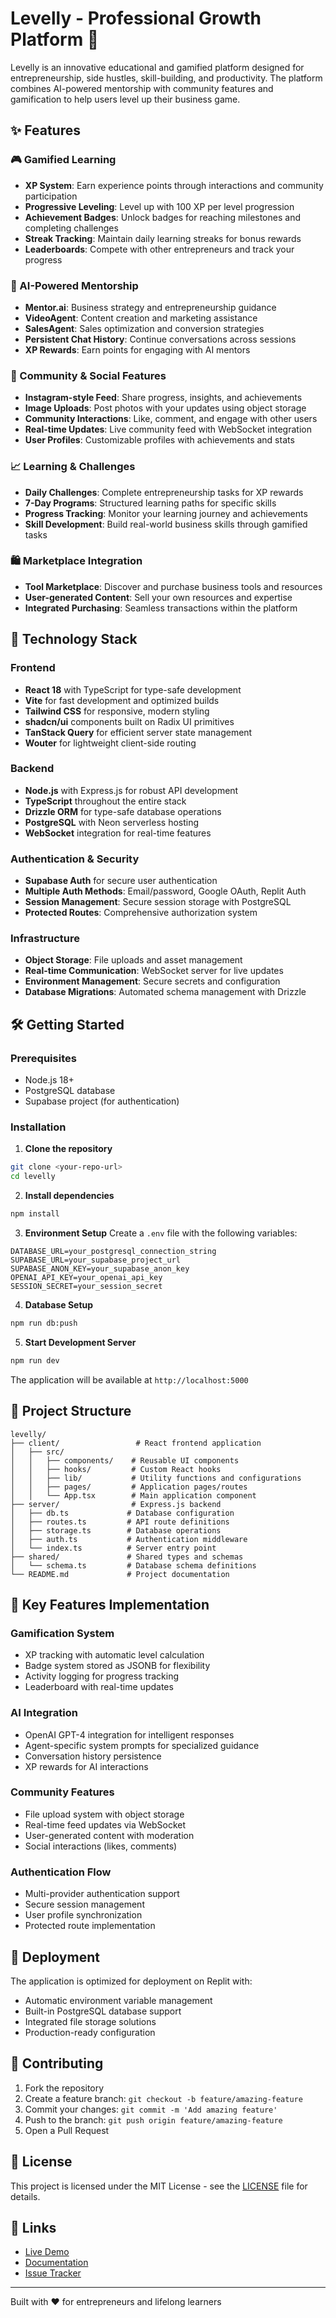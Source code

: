 # Levelly - Professional Growth Platform 🦉

Levelly is an innovative educational and gamified platform designed for entrepreneurship, side hustles, skill-building, and productivity. The platform combines AI-powered mentorship with community features and gamification to help users level up their business game.

## ✨ Features

### 🎮 Gamified Learning
- **XP System**: Earn experience points through interactions and community participation
- **Progressive Leveling**: Level up with 100 XP per level progression
- **Achievement Badges**: Unlock badges for reaching milestones and completing challenges
- **Streak Tracking**: Maintain daily learning streaks for bonus rewards
- **Leaderboards**: Compete with other entrepreneurs and track your progress

### 🤖 AI-Powered Mentorship
- **Mentor.ai**: Business strategy and entrepreneurship guidance
- **VideoAgent**: Content creation and marketing assistance
- **SalesAgent**: Sales optimization and conversion strategies
- **Persistent Chat History**: Continue conversations across sessions
- **XP Rewards**: Earn points for engaging with AI mentors

### 🌟 Community & Social Features
- **Instagram-style Feed**: Share progress, insights, and achievements
- **Image Uploads**: Post photos with your updates using object storage
- **Community Interactions**: Like, comment, and engage with other users
- **Real-time Updates**: Live community feed with WebSocket integration
- **User Profiles**: Customizable profiles with achievements and stats

### 📈 Learning & Challenges
- **Daily Challenges**: Complete entrepreneurship tasks for XP rewards
- **7-Day Programs**: Structured learning paths for specific skills
- **Progress Tracking**: Monitor your learning journey and achievements
- **Skill Development**: Build real-world business skills through gamified tasks

### 🛍️ Marketplace Integration
- **Tool Marketplace**: Discover and purchase business tools and resources
- **User-generated Content**: Sell your own resources and expertise
- **Integrated Purchasing**: Seamless transactions within the platform

## 🚀 Technology Stack

### Frontend
- **React 18** with TypeScript for type-safe development
- **Vite** for fast development and optimized builds
- **Tailwind CSS** for responsive, modern styling
- **shadcn/ui** components built on Radix UI primitives
- **TanStack Query** for efficient server state management
- **Wouter** for lightweight client-side routing

### Backend
- **Node.js** with Express.js for robust API development
- **TypeScript** throughout the entire stack
- **Drizzle ORM** for type-safe database operations
- **PostgreSQL** with Neon serverless hosting
- **WebSocket** integration for real-time features

### Authentication & Security
- **Supabase Auth** for secure user authentication
- **Multiple Auth Methods**: Email/password, Google OAuth, Replit Auth
- **Session Management**: Secure session storage with PostgreSQL
- **Protected Routes**: Comprehensive authorization system

### Infrastructure
- **Object Storage**: File uploads and asset management
- **Real-time Communication**: WebSocket server for live updates
- **Environment Management**: Secure secrets and configuration
- **Database Migrations**: Automated schema management with Drizzle

## 🛠️ Getting Started

### Prerequisites
- Node.js 18+ 
- PostgreSQL database
- Supabase project (for authentication)

### Installation

1. **Clone the repository**
```bash
git clone <your-repo-url>
cd levelly
```

2. **Install dependencies**
```bash
npm install
```

3. **Environment Setup**
Create a `.env` file with the following variables:
```env
DATABASE_URL=your_postgresql_connection_string
SUPABASE_URL=your_supabase_project_url
SUPABASE_ANON_KEY=your_supabase_anon_key
OPENAI_API_KEY=your_openai_api_key
SESSION_SECRET=your_session_secret
```

4. **Database Setup**
```bash
npm run db:push
```

5. **Start Development Server**
```bash
npm run dev
```

The application will be available at `http://localhost:5000`

## 📁 Project Structure

```
levelly/
├── client/                 # React frontend application
│   ├── src/
│   │   ├── components/    # Reusable UI components
│   │   ├── hooks/         # Custom React hooks
│   │   ├── lib/           # Utility functions and configurations
│   │   ├── pages/         # Application pages/routes
│   │   └── App.tsx        # Main application component
├── server/                # Express.js backend
│   ├── db.ts             # Database configuration
│   ├── routes.ts         # API route definitions
│   ├── storage.ts        # Database operations
│   ├── auth.ts           # Authentication middleware
│   └── index.ts          # Server entry point
├── shared/               # Shared types and schemas
│   └── schema.ts         # Database schema definitions
└── README.md             # Project documentation
```

## 🔑 Key Features Implementation

### Gamification System
- XP tracking with automatic level calculation
- Badge system stored as JSONB for flexibility
- Activity logging for progress tracking
- Leaderboard with real-time updates

### AI Integration
- OpenAI GPT-4 integration for intelligent responses
- Agent-specific system prompts for specialized guidance
- Conversation history persistence
- XP rewards for AI interactions

### Community Features
- File upload system with object storage
- Real-time feed updates via WebSocket
- User-generated content with moderation
- Social interactions (likes, comments)

### Authentication Flow
- Multi-provider authentication support
- Secure session management
- User profile synchronization
- Protected route implementation

## 🚀 Deployment

The application is optimized for deployment on Replit with:
- Automatic environment variable management
- Built-in PostgreSQL database support
- Integrated file storage solutions
- Production-ready configuration

## 🤝 Contributing

1. Fork the repository
2. Create a feature branch: `git checkout -b feature/amazing-feature`
3. Commit your changes: `git commit -m 'Add amazing feature'`
4. Push to the branch: `git push origin feature/amazing-feature`
5. Open a Pull Request

## 📄 License

This project is licensed under the MIT License - see the [LICENSE](LICENSE) file for details.

## 🔗 Links

- [Live Demo](your-replit-url)
- [Documentation](your-docs-url)
- [Issue Tracker](your-issues-url)

---

Built with ❤️ for entrepreneurs and lifelong learners